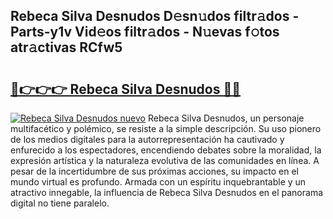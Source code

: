## Rebeca Silva Desnudos D𝚎sn𝚞dos filtr𝚊dos - Parts-y1v Vid𝚎os filtr𝚊dos - N𝚞evas f𝚘tos atr𝚊ctivas RCfw5

# <h2><a href="http://mb7dx4h.tromn.icu/?c=Rebeca+Silva+Desnudos">🔗👉👉👉 Rebeca Silva Desnudos 🔗🔗</a></h2>

[![Rebeca Silva Desnudos nuevo](https://i.imgur.com/pEAQMta.gif)](http://mb7dx4h.tromn.icu/?c=Rebeca+Silva+Desnudos)
Rebeca Silva Desnudos, un personaje multifacético y polémico, se resiste a la simple descripción. Su uso pionero de los medios digitales para la autorrepresentación ha cautivado y enfurecido a los espectadores, encendiendo debates sobre la moralidad, la expresión artística y la naturaleza evolutiva de las comunidades en línea. A pesar de la incertidumbre de sus próximas acciones, su impacto en el mundo virtual es profundo. Armada con un espíritu inquebrantable y un atractivo innegable, la influencia de Rebeca Silva Desnudos en el panorama digital no tiene paralelo.
